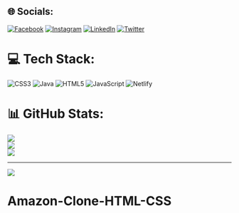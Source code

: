 
## 🌐 Socials:
[![Facebook](https://img.shields.io/badge/Facebook-%231877F2.svg?logo=Facebook&logoColor=white)](https://facebook.com/https://www.facebook.com/profile.php?id=100009049805542) [![Instagram](https://img.shields.io/badge/Instagram-%23E4405F.svg?logo=Instagram&logoColor=white)](https://instagram.com/https://www.instagram.com/soouuvik/?hl=en) [![LinkedIn](https://img.shields.io/badge/LinkedIn-%230077B5.svg?logo=linkedin&logoColor=white)](https://linkedin.com/in/https://www.linkedin.com/in/souvik-karmakar-71230a1b4/) [![Twitter](https://img.shields.io/badge/Twitter-%231DA1F2.svg?logo=Twitter&logoColor=white)](https://twitter.com/https://twitter.com/K_Souvik98) 

# 💻 Tech Stack:
![CSS3](https://img.shields.io/badge/css3-%231572B6.svg?style=for-the-badge&logo=css3&logoColor=white) ![Java](https://img.shields.io/badge/java-%23ED8B00.svg?style=for-the-badge&logo=java&logoColor=white) ![HTML5](https://img.shields.io/badge/html5-%23E34F26.svg?style=for-the-badge&logo=html5&logoColor=white) ![JavaScript](https://img.shields.io/badge/javascript-%23323330.svg?style=for-the-badge&logo=javascript&logoColor=%23F7DF1E) ![Netlify](https://img.shields.io/badge/netlify-%23000000.svg?style=for-the-badge&logo=netlify&logoColor=#00C7B7)
# 📊 GitHub Stats:
![](https://github-readme-stats.vercel.app/api?username=souvikkarmakar1998&theme=dark&hide_border=false&include_all_commits=true&count_private=true)<br/>
![](https://github-readme-streak-stats.herokuapp.com/?user=souvikkarmakar1998&theme=dark&hide_border=false)<br/>
![](https://github-readme-stats.vercel.app/api/top-langs/?username=souvikkarmakar1998&theme=dark&hide_border=false&include_all_commits=true&count_private=true&layout=compact)

---
[![](https://visitcount.itsvg.in/api?id=souvikkarmakar1998&icon=0&color=0)](https://visitcount.itsvg.in)

<!-- Proudly created with GPRM ( https://gprm.itsvg.in ) -->
# Amazon-Clone-HTML-CSS
 
